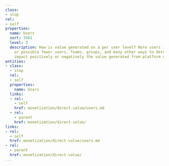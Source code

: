 ```yaml
---
class:
- stop
rel:
- self
properties:
  name: Users
  sort: 3561
  level: 3
  description: How is value generated on a per user level? More users is valuable,
    or possible fewer users. Teams, groups, and many other ways to determine how users
    impact positively or negatively the value generated from platform usage.
entities:
- class:
  - stop
  rel:
  - self
  properties:
    name: Users
  links:
  - rel:
    - self
    href: monetization/direct-value/users.md
  - rel:
    - parent
    href: monetization/direct-value/
links:
- rel:
  - self
  href: monetization/direct-value/users.md
- rel:
  - parent
  href: monetization/direct-value/
...
```

